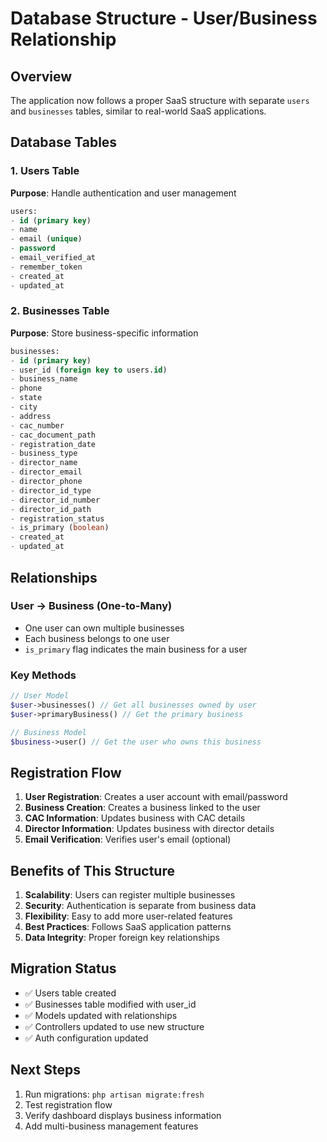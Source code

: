 # Database Structure - User/Business Relationship

## Overview
The application now follows a proper SaaS structure with separate `users` and `businesses` tables, similar to real-world SaaS applications.

## Database Tables

### 1. Users Table
**Purpose**: Handle authentication and user management
```sql
users:
- id (primary key)
- name
- email (unique)
- password
- email_verified_at
- remember_token
- created_at
- updated_at
```

### 2. Businesses Table
**Purpose**: Store business-specific information
```sql
businesses:
- id (primary key)
- user_id (foreign key to users.id)
- business_name
- phone
- state
- city
- address
- cac_number
- cac_document_path
- registration_date
- business_type
- director_name
- director_email
- director_phone
- director_id_type
- director_id_number
- director_id_path
- registration_status
- is_primary (boolean)
- created_at
- updated_at
```

## Relationships

### User → Business (One-to-Many)
- One user can own multiple businesses
- Each business belongs to one user
- `is_primary` flag indicates the main business for a user

### Key Methods
```php
// User Model
$user->businesses() // Get all businesses owned by user
$user->primaryBusiness() // Get the primary business

// Business Model
$business->user() // Get the user who owns this business
```

## Registration Flow

1. **User Registration**: Creates a user account with email/password
2. **Business Creation**: Creates a business linked to the user
3. **CAC Information**: Updates business with CAC details
4. **Director Information**: Updates business with director details
5. **Email Verification**: Verifies user's email (optional)

## Benefits of This Structure

1. **Scalability**: Users can register multiple businesses
2. **Security**: Authentication is separate from business data
3. **Flexibility**: Easy to add more user-related features
4. **Best Practices**: Follows SaaS application patterns
5. **Data Integrity**: Proper foreign key relationships

## Migration Status
- ✅ Users table created
- ✅ Businesses table modified with user_id
- ✅ Models updated with relationships
- ✅ Controllers updated to use new structure
- ✅ Auth configuration updated

## Next Steps
1. Run migrations: `php artisan migrate:fresh`
2. Test registration flow
3. Verify dashboard displays business information
4. Add multi-business management features 